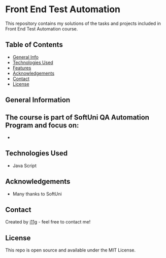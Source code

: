 # Front End Test Automation
This repository contains my solutions of the tasks and projects included in Front End Test Automation course. 


## Table of Contents
* [General Info](#general-information)
* [Technologies Used](#technologies-used)
* [Features](#features)
* [Acknowledgements](#acknowledgements)
* [Contact](#contact)
* [License](#license) 

## General Information
The course is part of SoftUni QA Automation Program and focus on:
- 
- 
## Technologies Used
- Java Script

## Acknowledgements

- Many thanks to SoftUni

## Contact
Created by [i11g](https:/i11g.githug.io) - feel free to contact me!

## License 
This repo is open source and available under the MIT License. 
